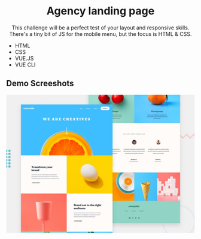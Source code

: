 <h1 align="center">Agency landing page</h1>
<p align="center">This challenge will be a perfect test of your layout and responsive skills. There's a tiny bit of JS for the mobile menu, but the focus is HTML & CSS.</p>

<ul>
  <li>HTML</li>
  <li>CSS</li>
  <li>VUE.JS</li>
  <li>VUE CLI</li>
</ul>

<h2>Demo Screeshots</h2>
<img src="./design/desktop-preview.jpg">